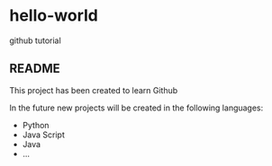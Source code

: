 # hello-world
github tutorial

## README

This project has been created to learn Github

In the future new projects will be created in the following languages:

* Python
* Java Script
* Java
* ...
